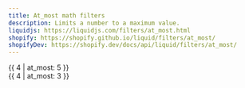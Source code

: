 ```yaml
---
title: At_most math filters
description: Limits a number to a maximum value.
liquidjs: https://liquidjs.com/filters/at_most.html
shopify: https://shopify.github.io/liquid/filters/at_most/
shopifyDev: https://shopify.dev/docs/api/liquid/filters/at_most/
---
```

{{ 4 | at_most: 5 }}  
{{ 4 | at_most: 3 }}